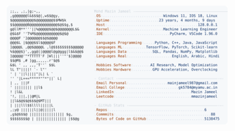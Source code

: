 <picture>
  <source srcset="https://raw.githubusercontent.com/mmazinjameel/mmazinjameel/main/dark_mode.svg?v=1741961351" media="(prefers-color-scheme: dark)">
  <img src="https://raw.githubusercontent.com/mmazinjameel/mmazinjameel/main/light_mode.svg?v=1741961351">
</picture>
